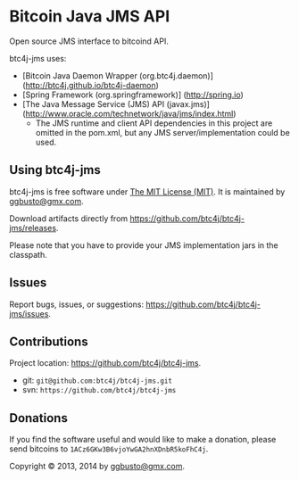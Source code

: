 Bitcoin Java JMS API
====================
Open source JMS interface to bitcoind API.

btc4j-jms uses:
* [Bitcoin Java Daemon Wrapper (org.btc4j.daemon)] (http://btc4j.github.io/btc4j-daemon)
* [Spring Framework (org.springframework)] (http://spring.io)
* [The Java Message Service (JMS) API (javax.jms)] (http://www.oracle.com/technetwork/java/jms/index.html)
  * The JMS runtime and client API dependencies in this project are omitted in the pom.xml, but any JMS server/implementation could be used. 

Using btc4j-jms
--------------
btc4j-jms is free software under [The MIT License (MIT)](http://opensource.org/licenses/MIT/ "The MIT License (MIT)"). It is maintained by ggbusto@gmx.com.

Download artifacts directly from https://github.com/btc4j/btc4j-jms/releases.

Please note that you have to provide your JMS implementation jars in the classpath.

Issues
------
Report bugs, issues, or suggestions: https://github.com/btc4j/btc4j-jms/issues.

Contributions
-------------
Project location: https://github.com/btc4j/btc4j-jms.
* git: `git@github.com:btc4j/btc4j-jms.git`
* svn: `https://github.com/btc4j/btc4j-jms`

Donations
---------
If you find the software useful and would like to make a donation, please send bitcoins to `1ACz6GKw3B6vjoYwGA2hnXDnbR5koFhC4j`.

Copyright &copy; 2013, 2014 by ggbusto@gmx.com.